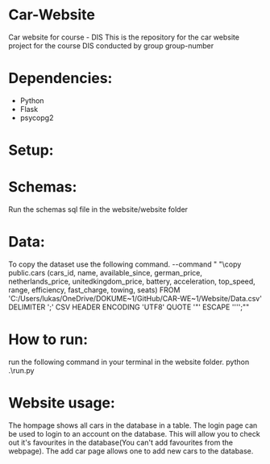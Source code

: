 # Car-Website
Car website for course - DIS
This is the repository for the car website project for the course DIS conducted by group group-number 

# Dependencies:
- Python
- Flask
- psycopg2

# Setup:
# Schemas:
Run the schemas sql file in the website/website folder
# Data:
To copy the dataset use the following command.
--command " "\\copy public.cars (cars_id, name, available_since, german_price, netherlands_price, unitedkingdom_price, battery, acceleration, top_speed, range, efficiency, fast_charge, towing, seats) FROM 'C:/Users/lukas/OneDrive/DOKUME~1/GitHub/CAR-WE~1/Website/Data.csv' DELIMITER ';' CSV HEADER ENCODING 'UTF8' QUOTE '\"' ESCAPE '''';""

# How to run:
run the following command in your terminal in the website folder.
python .\run.py

# Website usage:
The hompage shows all cars in the database in a table.
The login page can be used to login to an account on the database. This will allow you to check out it's favourites in the database(You can't add favourites from the webpage).
The add car page allows one to add new cars to the database. 